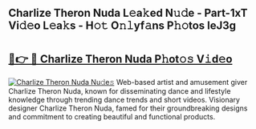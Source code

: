 ## Charlize Theron Nuda L𝚎a𝚔ed N𝚞𝚍e - Part-1xT Vi𝚍𝚎o L𝚎a𝚔s - H𝚘𝚝 O𝚗𝚕yf𝚊ns P𝚑𝚘tos leJ3g

# <h2><a href="http://kfe15j.oniu.top/?m=Charlize+Theron+Nuda">🔗👉 🔴 Charlize Theron Nuda P𝚑ot𝚘𝚜 V𝚒d𝚎o</a></h2>

[![Charlize Theron Nuda Nu𝚍e𝚜](https://i.imgur.com/0qMVB7G.gif)](http://kfe15j.oniu.top/?m=Charlize+Theron+Nuda)
Web-based artist and amusement giver Charlize Theron Nuda, known for disseminating dance and lifestyle knowledge through trending dance trends and short videos. Visionary designer Charlize Theron Nuda, famed for their groundbreaking designs and commitment to creating beautiful and functional products.  
